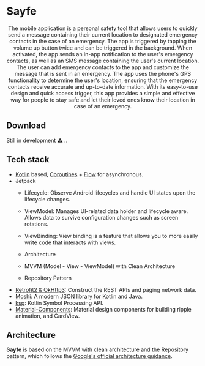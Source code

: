 # Sayfe
<p align="center">  
The mobile application is a personal safety tool that allows users to quickly send a message containing their current location to designated emergency contacts in the case of an emergency. The app is triggered by tapping the volume up button twice and can be triggered in the background.
When activated, the app sends an in-app notification to the user's emergency contacts, as well as an SMS message containing the user's current location. The user can add emergency contacts to the app and customize the message that is sent in an emergency. The app uses the phone's GPS functionality to determine the user's location, ensuring that the emergency contacts receive accurate and up-to-date information.
With its easy-to-use design and quick access trigger, this app provides a simple and effective way for people to stay safe and let their loved ones know their location in case of an emergency.
</p>

## Download
 Still in development ⚠ ..
 
 ## Tech stack 
 
 - [Kotlin](https://kotlinlang.org/) based, [Coroutines](https://github.com/Kotlin/kotlinx.coroutines) + [Flow](https://kotlin.github.io/kotlinx.coroutines/kotlinx-coroutines-core/kotlinx.coroutines.flow/) for asynchronous.
- Jetpack
  - Lifecycle: Observe Android lifecycles and handle UI states upon the lifecycle changes.
  - ViewModel: Manages UI-related data holder and lifecycle aware. Allows data to survive configuration changes such as screen rotations.
  - ViewBinding: View binding is a feature that allows you to more easily write code that interacts with views.
  
  - Architecture
  - MVVM (Model - View - ViewModel) with Clean Architecture
  - Repository Pattern
- [Retrofit2 & OkHttp3](https://github.com/square/retrofit): Construct the REST APIs and paging network data.
- [Moshi](https://github.com/square/moshi/): A modern JSON library for Kotlin and Java.
- [ksp](https://github.com/google/ksp): Kotlin Symbol Processing API.
- [Material-Components](https://github.com/material-components/material-components-android): Material design components for building ripple animation, and CardView.

## Architecture
**Sayfe** is based on the MVVM with clean architecture and the Repository pattern, which follows the [Google's official architecture guidance](https://developer.android.com/topic/architecture).
